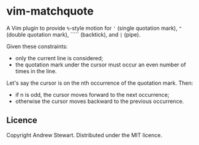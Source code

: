 # vim-matchquote

A Vim plugin to provide `%`-style motion for `'` (single quotation mark), `"` (double quotation mark), ````` (backtick), and `|` (pipe).

Given these constraints:

- only the current line is considered;
- the quotation mark under the cursor must occur an even number of times in the line.

Let's say the cursor is on the nth occurrence of the quotation mark.  Then:

- if n is odd, the cursor moves forward to the next occurrence;
- otherwise the cursor moves backward to the previous occurrence.


## Licence

Copyright Andrew Stewart.  Distributed under the MIT licence.
